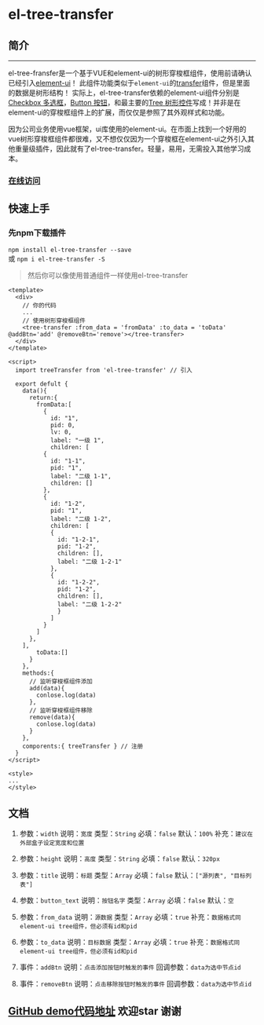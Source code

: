 # el-tree-transfer

## 简介

***
  el-tree-fransfer是一个基于VUE和element-ui的树形穿梭框组件，使用前请确认已经引入[element-ui](http://element.eleme.io/#/zh-CN/component/quickstart)！
  此组件功能类似于`element-ui`的[transfer](http://element.eleme.io/#/zh-CN/component/transfer)组件，但是里面的数据是树形结构！
  实际上，el-tree-transfer依赖的element-ui组件分别是[Checkbox 多选框](http://element.eleme.io/#/zh-CN/component/checkbox#checkbox-duo-xuan-kuang)，[Button 按钮](http://element.eleme.io/#/zh-CN/component/button)，和最主要的[Tree 树形控件](http://element.eleme.io/#/zh-CN/component/tree)写成！并非是在element-ui的穿梭框组件上的扩展，而仅仅是参照了其外观样式和功能。

  因为公司业务使用vue框架，ui库使用的element-ui。在市面上找到一个好用的vue树形穿梭框组件都很难，又不想仅仅因为一个穿梭框在element-ui之外引入其他重量级插件，因此就有了el-tree-transfer。轻量，易用，无需投入其他学习成本。

  ### [在线访问](http://tree-transfer.zhongxiang.shop/)

  ## 快速上手

  ### 先npm下载插件  
   `npm install el-tree-transfer --save`  
   或 `npm i el-tree-transfer -S`

>然后你可以像使用普通组件一样使用el-tree-transfer

    <template>
      <div>
        // 你的代码
        ...
        // 使用树形穿梭框组件        
        <tree-transfer :from_data = 'fromData' :to_data = 'toData' @addBtn='add' @removeBtn='remove'></tree-transfer> 
      </div>
    </template>  

    <script>
      import treeTransfer from 'el-tree-transfer' // 引入

      export defult {
        data(){
          return:{
            fromData:[
              {
                id: "1",
                pid: 0,
                lv: 0,
                label: "一级 1",
                children: [
              {
                id: "1-1",
                pid: "1",
                label: "二级 1-1",
                children: []
              },
              {
                id: "1-2",
                pid: "1",
                label: "二级 1-2",
                children: [
                {
                  id: "1-2-1",
                  pid: "1-2",
                  children: [],
                  label: "二级 1-2-1"
                },
                {
                  id: "1-2-2",
                  pid: "1-2",
                  children: [],
                  label: "二级 1-2-2"
                  }
                ]
              }
            ]
          },
        ],
            toData:[]
          }
        },
        methods:{
          // 监听穿梭框组件添加
          add(data){
            conlose.log(data)
          },
          // 监听穿梭框组件移除
          remove(data){
            conlose.log(data)
          }
        },
        comporents:{ treeTransfer } // 注册
      }
    </script>

    <style>
    ...
    </style>

## 文档 

1. 参数：`width`   说明：`宽度`  类型：`String`  必填：`false` 默认：`100%`  补充：`建议在外部盒子设定宽度和位置`

2. 参数：`height`  说明：`高度`  类型：`String`  必填：`false` 默认：`320px`

3. 参数：`title`  说明：`标题`  类型：`Array` 必填：`false` 默认：`["源列表", "目标列表"]`

4. 参数：`button_text`  说明：`按钮名字`  类型：`Array` 必填：`false`  默认：`空`

5. 参数：`from_data`  说明：`源数据` 类型：`Array` 必填：`true`  补充：`数据格式同element-ui tree组件，但必须有id和pid `

6. 参数：`to_data`  说明：`目标数据` 类型：`Array` 必填：`true`  补充：`数据格式同element-ui tree组件，但必须有id和pid `

7. 事件：`addBtn` 说明：`点击添加按钮时触发的事件` 回调参数：`data为选中节点id`

8. 事件：`removeBtn` 说明：`点击移除按钮时触发的事件` 回调参数：`data为选中节点id`

## [GitHub demo代码地址](https://github.com/hql7/tree-transfer) 欢迎star 谢谢
